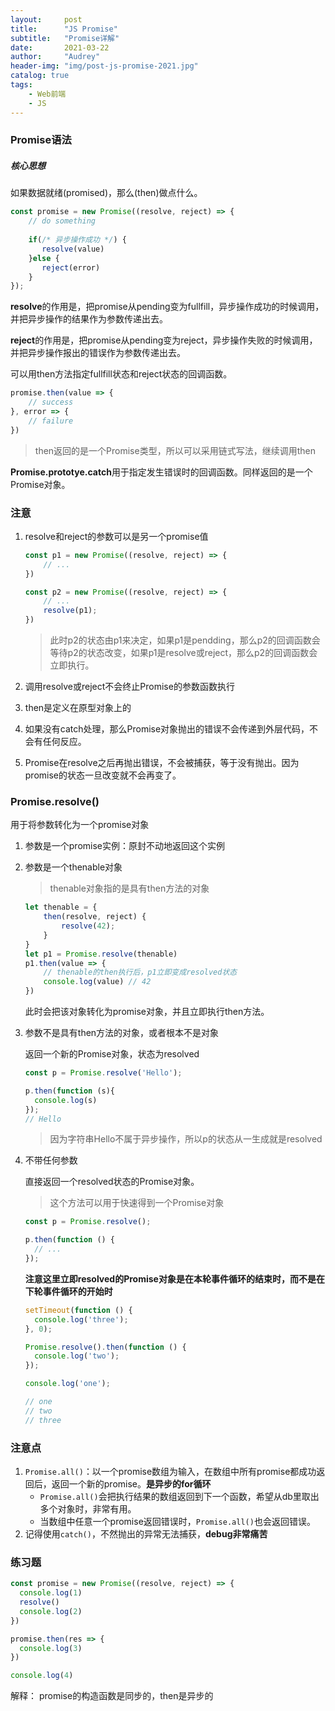 ```yaml
---
layout:     post
title:      "JS Promise"
subtitle:   "Promise详解"
date:       2021-03-22
author:     "Audrey"
header-img: "img/post-js-promise-2021.jpg"
catalog: true
tags:
    - Web前端
    - JS
---
```


### Promise语法

##### 核心思想

如果数据就绪(promised)，那么(then)做点什么。

```javascript
const promise = new Promise((resolve, reject) => {
    // do something
    
    if(/* 异步操作成功 */) {
       resolve(value)
	}else {
       reject(error)
    }
});
```

**resolve**的作用是，把promise从pending变为fullfill，异步操作成功的时候调用，并把异步操作的结果作为参数传递出去。

**reject**的作用是，把promise从pending变为reject，异步操作失败的时候调用，并把异步操作报出的错误作为参数传递出去。

可以用then方法指定fullfill状态和reject状态的回调函数。

```javascript
promise.then(value => {
    // success
}, error => {
    // failure
})
```

> then返回的是一个Promise类型，所以可以采用链式写法，继续调用then

**Promise.prototye.catch**用于指定发生错误时的回调函数。同样返回的是一个Promise对象。



### 注意

1. resolve和reject的参数可以是另一个promise值

   ```javascript
   const p1 = new Promise((resolve, reject) => {
       // ...
   })
   
   const p2 = new Promise((resolve, reject) => {
       // ...
       resolve(p1);
   })
   ```

   > 此时p2的状态由p1来决定，如果p1是pendding，那么p2的回调函数会等待p2的状态改变，如果p1是resolve或reject，那么p2的回调函数会立即执行。

2. 调用resolve或reject不会终止Promise的参数函数执行

3. then是定义在原型对象上的

4. 如果没有catch处理，那么Promise对象抛出的错误不会传递到外层代码，不会有任何反应。

5. Promise在resolve之后再抛出错误，不会被捕获，等于没有抛出。因为promise的状态一旦改变就不会再变了。

### Promise.resolve()

用于将参数转化为一个promise对象

1. 参数是一个promise实例：原封不动地返回这个实例

2. 参数是一个thenable对象

   > thenable对象指的是具有then方法的对象

   ```javascript
   let thenable = {
       then(resolve, reject) {
           resolve(42);
       }
   }
   let p1 = Promise.resolve(thenable)
   p1.then(value => {
       // thenable的then执行后，p1立即变成resolved状态
       console.log(value) // 42
   })
   ```

   此时会把该对象转化为promise对象，并且立即执行then方法。

3. 参数不是具有then方法的对象，或者根本不是对象

   返回一个新的Promise对象，状态为resolved

   ```javascript
   const p = Promise.resolve('Hello');
   
   p.then(function (s){
     console.log(s)
   });
   // Hello
   
   ```

   > 因为字符串Hello不属于异步操作，所以p的状态从一生成就是resolved

4. 不带任何参数

   直接返回一个resolved状态的Promise对象。

   > 这个方法可以用于快速得到一个Promise对象

   ```javascript
   const p = Promise.resolve();
   
   p.then(function () {
     // ...
   });
   
   ```

   **注意这里立即resolved的Promise对象是在本轮事件循环的结束时，而不是在下轮事件循环的开始时**

   ```javascript
   setTimeout(function () {
     console.log('three');
   }, 0);
   
   Promise.resolve().then(function () {
     console.log('two');
   });
   
   console.log('one');
   
   // one
   // two
   // three
   ```

   

### 注意点

1. `Promise.all()`：以一个promise数组为输入，在数组中所有promise都成功返回后，返回一个新的promise。**是异步的for循环**
   * `Promise.all()`会把执行结果的数组返回到下一个函数，希望从db里取出多个对象时，非常有用。
   * 当数组中任意一个promise返回错误时，`Promise.all()`也会返回错误。
2. 记得使用`catch()`，不然抛出的异常无法捕获，**debug非常痛苦**



### 练习题

```javascript
const promise = new Promise((resolve, reject) => {
  console.log(1)
  resolve()
  console.log(2)
})

promise.then(res => {
  console.log(3)
})

console.log(4)
```

解释： promise的构造函数是同步的，then是异步的